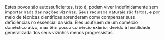 ﻿Estes povos são autossuficientes, isto é, podem viver indefinidamente sem importar nada das nações vizinhas. Seus recursos naturais são fartos, e por meio de técnicas científicas  aprenderam como compensar suas deficiências no essencial da vida. Eles usufruem de um comércio doméstico ativo, mas têm pouco comércio exterior devido à hostilidade generalizada dos seus vizinhos menos progressistas.
